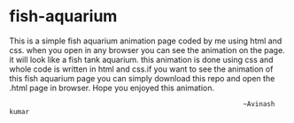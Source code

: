 # fish-aquarium
This is a simple fish aquarium animation page coded by me using html and css. when you open in any browser you can see the animation on the page.
it will look like a fish tank aquarium.
this animation is done using css and whole code is written in html and css.if you want to see the animation of this fish aquarium page you can simply download this repo and open the .html page in browser.
Hope you enjoyed this animation.
                      
                                        
                                                               ~Avinash kumar


































